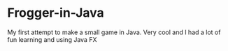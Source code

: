 # Frogger-in-Java

My first attempt to make a small game in Java. Very cool and I had a lot of fun learning and using Java FX
